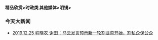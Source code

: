 #### 精品欣赏>时政类 其他媒体>明镜>

### 今天大新闻
- [2019.12.25 程晓农 谢田：马云发言预示新一轮割韭菜开始，割私企保公企](https://youtu.be/cGyY09pIYWs)
